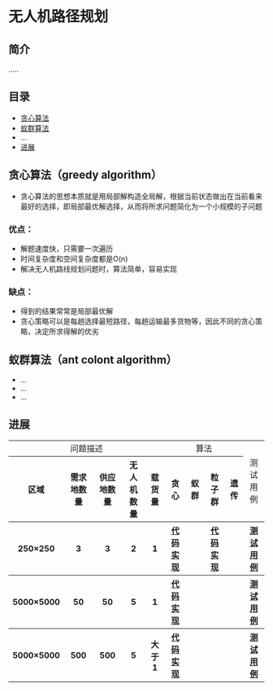 # 无人机路径规划
## 简介
   .....
## 目录
- [贪心算法](https://github.com/chenyihangis/route-project#greedy-algorithm)
- [蚁群算法](https://github.com/chenyihangis/route-project#ant-colont-algorithm)
- ...
- [进展](https://github.com/chenyihangis/route-project#project-progress)
## 贪心算法（greedy algorithm）
- 贪心算法的思想本质就是用局部解构造全局解，根据当前状态做出在当前看来最好的选择，即局部最优解选择，从而将所求问题简化为一个小规模的子问题
### 优点：
- 解题速度快，只需要一次遍历
- 时间复杂度和空间复杂度都是O(n)
- 解决无人机路线规划问题时，算法简单，容易实现
### 缺点：
- 得到的结果常常是局部最优解
- 贪心策略可以是每趟选择最短路径，每趟运输最多货物等，因此不同的贪心策略，决定所求得解的优劣
## 蚁群算法（ant colont algorithm）
- ...
- ...
- ...
## 进展
<table>
	<tr>
		<td colspan="5"> <div align="center">问题描述</DIV></t>
		<td colspan="4"> <div align="center">算法</DIV> </t>
		<td rowspan="2"> <div align="center">测试用例</DIV> </t>
	</tr>
	<tr>
		<th>区域</th>
		<th>需求地数量</th>
		<th>供应地数量</th>
		<th>无人机数量</th>
		<th>载货量</th>
		<th>贪心</th>
		<th>蚁群</th>
		<th>粒子群</th>
		<th>遗传</th>
	</tr>
	<tr>
		<th>250×250</th>
		<th>3</th>
		<th>3</th>
		<th>2</th>
		<th>1</th>
		<th><a href="https://github.com/chenyihangis/route-project/blob/master/贪心算法/代码实现1" target="-blank">代码实现</a></th>
		<th></th>
		<th><a href="https://github.com/chenyihangis/route-project/blob/master/粒子群/代码实现1" target="-blank">代码实现</a></th>
		<th></th>
		<th><a href="https://github.com/chenyihangis/route-project/blob/master/text1.md" target="-blank">测试用例</a></th>
	</tr>
	<tr>
		<th>5000×5000</th>
		<th>50</th>
		<th>50</th>
		<th>5</th>
		<th>1</th>
		<th><a href="https://github.com/chenyihangis/route-project/blob/master/贪心算法/代码实现2" target="-blank">代码实现</a></th>
		<th></th>
		<th></th>
		<th></th>
		<th><a href="https://github.com/chenyihangis/route-project/blob/master/text2.md" target="-blank">测试用例</a></th>
	</tr>
	<tr>
		<th>5000×5000</th>
		<th>500</th>
		<th>500</th>
		<th>5</th>
		<th>大于1</th>
		<th><a href="https://github.com/chenyihangis/route-project/blob/master/贪心算法/代码实现3" target="-blank">代码实现</a></th>
		<th></th>
		<th></th>
		<th></th>
		<th><a href="https://github.com/chenyihangis/route-project/blob/master/测试用例/3" target="-blank">测试用例</a></th>